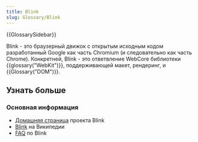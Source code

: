 ```yaml
---
title: Blink
slug: Glossary/Blink
---
```


{{GlossarySidebar}}

Blink - это браузерный движок с открытым исходным кодом разработанный Google как часть Chromium (и следовательно как часть Chrome). Конкретней, Blink - это ответвление WebCore библиотеки {{glossary("WebKit")}}, поддерживающей макет, рендеринг, и {{Glossary("DOM")}}.

## Узнать больше

### Основная информация

- [Домашняя страница](http://www.chromium.org/blink) проекта Blink
- [Blink](http://en.wikipedia.org/wiki/Blink_%28layout_engine%29) на Википедии
- [FAQ](http://www.chromium.org/blink/developer-faq) по Blink
